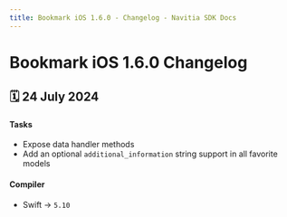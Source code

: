 ```yaml
---
title: Bookmark iOS 1.6.0 - Changelog - Navitia SDK Docs
---
```


# Bookmark iOS 1.6.0 Changelog

<h2>🗓 24 July 2024</h2>

#### Tasks
- Expose data handler methods
- Add an optional `additional_information` string support in all favorite models

#### Compiler
-  Swift -> `5.10`

